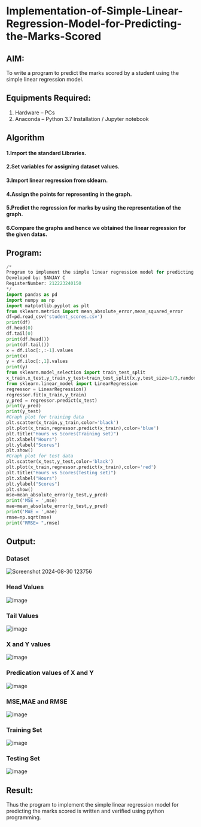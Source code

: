 # Implementation-of-Simple-Linear-Regression-Model-for-Predicting-the-Marks-Scored

## AIM:
To write a program to predict the marks scored by a student using the simple linear regression model.

## Equipments Required:
1. Hardware – PCs
2. Anaconda – Python 3.7 Installation / Jupyter notebook

## Algorithm
#### 1.Import the standard Libraries. 
#### 2.Set variables for assigning dataset values. 
#### 3.Import linear regression from sklearn. 
#### 4.Assign the points for representing in the graph. 
#### 5.Predict the regression for marks by using the representation of the graph. 
#### 6.Compare the graphs and hence we obtained the linear regression for the given datas.
## Program:
```py
/*
Program to implement the simple linear regression model for predicting the marks scored.
Developed by: SANJAY C
RegisterNumber: 212223240150
*/
import pandas as pd
import numpy as np
import matplotlib.pyplot as plt
from sklearn.metrics import mean_absolute_error,mean_squared_error
df=pd.read_csv('student_scores.csv')
print(df)
df.head(0)
df.tail(0)
print(df.head())
print(df.tail())
x = df.iloc[:,:-1].values
print(x)
y = df.iloc[:,1].values
print(y)
from sklearn.model_selection import train_test_split
x_train,x_test,y_train,y_test=train_test_split(x,y,test_size=1/3,random_state=0)
from sklearn.linear_model import LinearRegression
regressor = LinearRegression()
regressor.fit(x_train,y_train)
y_pred = regressor.predict(x_test)
print(y_pred)
print(y_test)
#Graph plot for training data
plt.scatter(x_train,y_train,color='black')
plt.plot(x_train,regressor.predict(x_train),color='blue')
plt.title("Hours vs Scores(Training set)")
plt.xlabel("Hours")
plt.ylabel("Scores")
plt.show()
#Graph plot for test data
plt.scatter(x_test,y_test,color='black')
plt.plot(x_train,regressor.predict(x_train),color='red')
plt.title("Hours vs Scores(Testing set)")
plt.xlabel("Hours")
plt.ylabel("Scores")
plt.show()
mse=mean_absolute_error(y_test,y_pred)
print('MSE = ',mse)
mae=mean_absolute_error(y_test,y_pred)
print('MAE = ',mae)
rmse=np.sqrt(mse)
print("RMSE= ",rmse)
```
## Output:
### Dataset
![Screenshot 2024-08-30 123756](https://github.com/user-attachments/assets/2835b5e4-77e3-4eba-92ef-fd30b7da4b8a)

### Head Values
![image](https://github.com/user-attachments/assets/23a7d686-86aa-4444-8443-423ff6d8fb83)

### Tail Values
![image](https://github.com/user-attachments/assets/8247ffaf-1261-4368-92e2-10a805dee7d2)

### X and Y values
![image](https://github.com/user-attachments/assets/d3266830-d2b6-4423-8420-bf4d111538e9)


### Predication values of X and Y
![image](https://github.com/user-attachments/assets/e98017bf-f708-486f-80f7-80ef7e300166)

### MSE,MAE and RMSE
![image](https://github.com/user-attachments/assets/3445c487-696f-417c-9d44-d32dcd727913)

### Training Set
![image](https://github.com/user-attachments/assets/bc5883a1-7136-43db-a1f0-53fd3fbc7e64)

### Testing Set
![image](https://github.com/user-attachments/assets/e73947f6-ed6e-4a51-8e5c-85eae472979d)

## Result:
Thus the program to implement the simple linear regression model for predicting the marks scored is written and verified using python programming.
